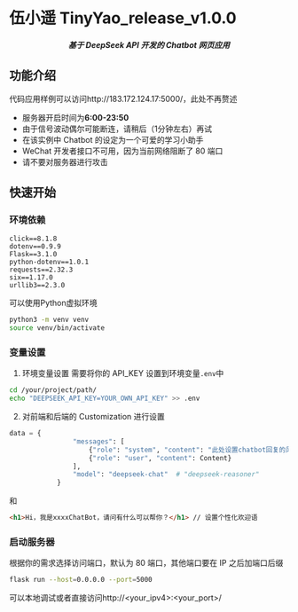 <!--
SPDX-FileCopyrightText: HuYan, Dept. of Automation , Tsinghua University
SPDX-License-Identifier: MIT
-->

# 伍小遥 TinyYao_release_v1.0.0 
<h5 align = "center">基于 DeepSeek API 开发的 Chatbot 网页应用</h5>

## 功能介绍
代码应用样例可以访问http://183.172.124.17:5000/，此处不再赘述
- 服务器开启时间为**6:00-23:50**
- 由于信号波动偶尔可能断连，请稍后（1分钟左右）再试
- 在该实例中 Chatbot 的设定为一个可爱的学习小助手
- WeChat 开发者接口不可用，因为当前网络阻断了 80 端口
- 请不要对服务器进行攻击

## 快速开始
### 环境依赖
```
click==8.1.8
dotenv==0.9.9
Flask==3.1.0
python-dotenv==1.0.1
requests==2.32.3
six==1.17.0
urllib3==2.3.0
```
可以使用Python虚拟环境
```bash
python3 -m venv venv
source venv/bin/activate
```
### 变量设置
1. 环境变量设置
需要将你的 API_KEY 设置到环境变量`.env`中
```bash
cd /your/project/path/
echo "DEEPSEEK_API_KEY=YOUR_OWN_API_KEY" >> .env
```
2. 对前端和后端的 Customization 进行设置
```Python
data = {
                "messages": [
                    {"role": "system", "content": "此处设置chatbot回复的风格"},
                    {"role": "user", "content": Content}
                ],
                "model": "deepseek-chat"  # "deepseek-reasoner" 
            }
```
和
```Html
<h1>Hi，我是xxxxChatBot，请问有什么可以帮你？</h1> // 设置个性化欢迎语
```
### 启动服务器
根据你的需求选择访问端口，默认为 80 端口，其他端口要在 IP 之后加端口后缀
```bash
flask run --host=0.0.0.0 --port=5000
```
可以本地调试或者直接访问http://<your_ipv4>:<your_port>/